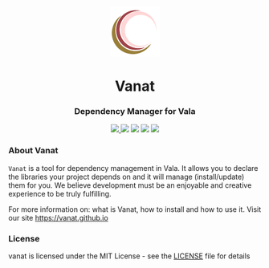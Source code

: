 <p align="center">
    <img width="100" height="100" src="https://raw.githubusercontent.com/vanat/brand/master/logo.png">
    <h1 align="center">Vanat</h1>
    <h3 align="center">Dependency Manager for Vala</h3>
</p>
<p align="center">
    <a href="https://vanat.slack.com/" target="_blank">
        <img src="https://img.shields.io/badge/chat-on%20slack-FCA388.svg">
    </a>
    <img src="https://img.shields.io/badge/vala-v0.36.12-yellow.svg">
    <img src="https://img.shields.io/badge/meson-v0.40-brightgreen.svg">
    <img src="https://img.shields.io/badge/stable-v0.1.0-blue.svg">
    <img src="https://img.shields.io/github/license/mashape/apistatus.svg">
</p>

### About Vanat

`Vanat` is a tool for dependency management in Vala. It allows you to declare the libraries your project depends on and it will manage (install/update) them for you. We believe development must be an enjoyable and creative experience to be truly fulfilling.

For more information on: what is Vanat, how to install and how to use it. Visit our site https://vanat.github.io

### License

vanat is licensed under the MIT License - see the [LICENSE](LICENSE.md) file for details
